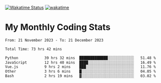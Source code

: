 [![Wakatime Status](https://github.com/noopurphalak/noopurphalak/workflows/wakatime-status-update/badge.svg)](https://github.com/noopurphalak/noopurphalak/actions/workflows/main.yml)
[![wakatime](https://wakatime.com/badge/user/80ace140-ef40-4fdd-b8ed-f3be3d2e1aea.svg)](https://wakatime.com/@80ace140-ef40-4fdd-b8ed-f3be3d2e1aea)

# My Monthly Coding Stats

<!--START_SECTION:waka-->

```txt
From: 21 November 2023 - To: 21 December 2023

Total Time: 73 hrs 42 mins

Python            39 hrs 32 mins  █████████████░░░░░░░░░░░░   51.48 %
JavaScript        12 hrs 40 mins  ████░░░░░░░░░░░░░░░░░░░░░   16.49 %
Vue.js            9 hrs 2 mins    ███░░░░░░░░░░░░░░░░░░░░░░   11.76 %
Other             3 hrs 6 mins    █░░░░░░░░░░░░░░░░░░░░░░░░   04.05 %
Bash              2 hrs 19 mins   ▓░░░░░░░░░░░░░░░░░░░░░░░░   03.02 %
```

<!--END_SECTION:waka-->
